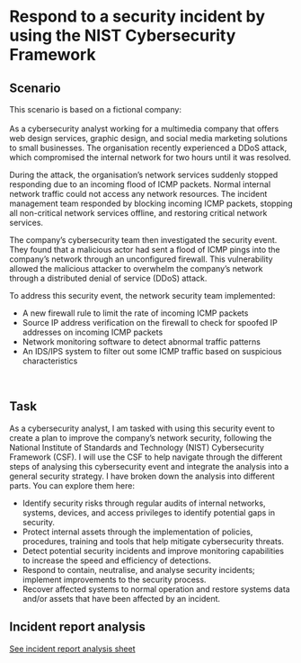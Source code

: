 <h1>Respond to a security incident by using the NIST Cybersecurity Framework</h1>

<h2>Scenario</h2>
This scenario is based on a fictional company: <br/>
<br/>
As a cybersecurity analyst working for a multimedia company that offers web design services, graphic design, and social media marketing solutions to small businesses. The organisation recently experienced a DDoS attack, which compromised the internal network for two hours until it was resolved. <br/>

During the attack, the organisation’s network services suddenly stopped responding due to an incoming flood of ICMP packets. Normal internal network traffic could not access any network resources. The incident management team responded by blocking incoming ICMP packets, stopping all non-critical network services offline, and restoring critical network services. <br/>

The company’s cybersecurity team then investigated the security event. They found that a malicious actor had sent a flood of ICMP pings into the company’s network through an unconfigured firewall. This vulnerability allowed the malicious attacker to overwhelm the company’s network through a distributed denial of service (DDoS) attack. <br/>

To address this security event, the network security team implemented: 

- A new firewall rule to limit the rate of incoming ICMP packets
- Source IP address verification on the firewall to check for spoofed IP addresses on incoming ICMP packets
- Network monitoring software to detect abnormal traffic patterns
- An IDS/IPS system to filter out some ICMP traffic based on suspicious characteristics
<br/>

<h2>Task</h2>

As a cybersecurity analyst, I am tasked with using this security event to create a plan to improve the company’s network security, following the National Institute of Standards and Technology (NIST) Cybersecurity Framework (CSF). I will use the CSF to help navigate through the different steps of analysing this cybersecurity event and integrate the analysis into a general security strategy.
I have broken down the analysis into different parts. You can explore them here:

- Identify security risks through regular audits of internal networks, systems, devices, and access privileges to identify potential gaps in security. <br/>
- Protect internal assets through the implementation of policies, procedures, training and tools that help mitigate cybersecurity threats. <br/>
- Detect potential security incidents and improve monitoring capabilities to increase the speed and efficiency of detections. <br/>
- Respond to contain, neutralise, and analyse security incidents; implement improvements to the security process. <br/>
- Recover affected systems to normal operation and restore systems data and/or assets that have been affected by an incident. <br/>

<h2>Incident report analysis</h2>

[See incident report analysis sheet](https://github.com/Josef314314/RespondSecurityIncident-NIST_CSF-/blob/main/Incident%20report%20analysis.pdf)

</p>
